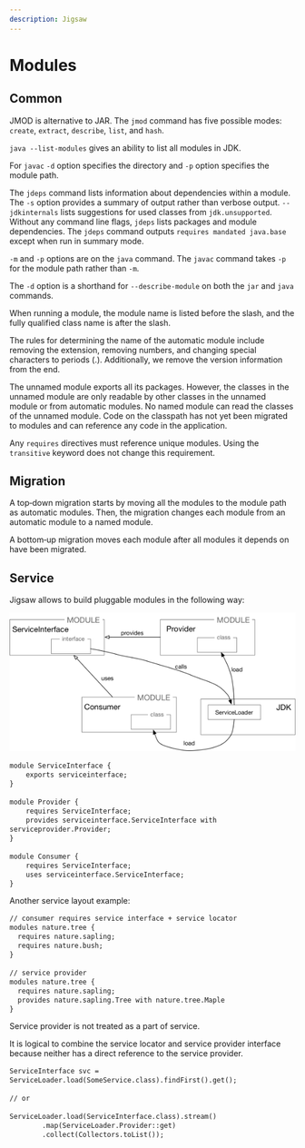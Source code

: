 ```yaml
---
description: Jigsaw
---
```


# Modules

## Common

JMOD is alternative to JAR.  The `jmod` command has five possible modes: `create`, `extract`, `describe`, `list`, and `hash`.

`java --list-modules` gives an ability to list all modules in JDK.

For `javac` `-d` option specifies the directory and `-p` option specifies the module path.

The `jdeps` command lists information about dependencies within a module. The `-s` option provides a summary of output rather than verbose output. `--jdkinternals` lists suggestions for used classes from `jdk.unsupported`. Without any command line flags, `jdeps` lists packages and module dependencies. The `jdeps` command outputs `requires mandated java.base` except when run in summary mode.

`‐m` and `‐p` options are on the `java` command. The `javac` command takes `‐p` for the module path rather than `‐m`.

The `‐d` option is a shorthand for `‐‐describe‐module` on both the `jar` and `java` commands.

When running a module, the module name is listed before the slash, and the fully qualified class name is after the slash.

The rules for determining the name of the automatic module include removing the extension, removing numbers, and changing special characters to periods \(.\). Additionally, we remove the version information from the end.

The unnamed module exports all its packages. However, the classes in the unnamed module are only readable by other classes in the unnamed module or from automatic modules. No named module can read the classes of the unnamed module. Code on the classpath has not yet been migrated to modules and can reference any code in the application.

Any `requires` directives must reference unique modules. Using the `transitive` keyword does not change this requirement.

## Migration

A top‐down migration starts by moving all the modules to the module path as automatic modules. Then, the migration changes each module from an automatic module to a named module.

A bottom‐up migration moves each module after all modules it depends on have been migrated.

## Service

Jigsaw allows to build pluggable modules in the following way:

![Service architecture](../../.gitbook/assets/image.png)

```text
module ServiceInterface {
    exports serviceinterface;
}

module Provider {
    requires ServiceInterface;
    provides serviceinterface.ServiceInterface with serviceprovider.Provider;
}

module Consumer {
    requires ServiceInterface;
    uses serviceinterface.ServiceInterface;
}
```

Another service layout example:

```text
// consumer requires service interface + service locator
modules nature.tree {
  requires nature.sapling;
  requires nature.bush;
}

// service provider
modules nature.tree {
  requires nature.sapling;
  provides nature.sapling.Tree with nature.tree.Maple
}
```

Service provider is not treated as a part of service.

It is logical to combine the service locator and service provider interface because neither has a direct reference to the service provider.

```text
ServiceInterface svc = ServiceLoader.load(SomeService.class).findFirst().get();

// or

ServiceLoader.load(ServiceInterface.class).stream()
        .map(ServiceLoader.Provider::get)
        .collect(Collectors.toList());
```

